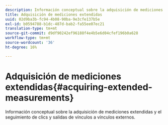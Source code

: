 ```yaml
---
description: Información conceptual sobre la adquisición de mediciones extendidas y el seguimiento de clics y salidas de vínculos a vínculos externos.
title: Adquisición de mediciones extendidas
uuid: 02d9ba3b-fc94-4b08-90ba-9e3cfe137b5e
exl-id: b0594788-b1dc-487d-bab2-fa55ee07ec21
translation-type: tm+mt
source-git-commit: d9df90242ef96188f4e4b5e6d04cfef196b0a628
workflow-type: tm+mt
source-wordcount: '36'
ht-degree: 16%

---
```


# Adquisición de mediciones extendidas{#acquiring-extended-measurements}

Información conceptual sobre la adquisición de mediciones extendidas y el seguimiento de clics y salidas de vínculos a vínculos externos.

